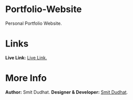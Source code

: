 # Portfolio-Website
Personal Portfolio Website.

# Links
<b>Live Link:</b> <a href="smit-dudhat.myshopify.com/" target="_blank">Live Link.</a>

# More Info
<b>Author:</b> Smit Dudhat.
<b>Designer & Developer:</b> <a href="https://smit-dudhat.myshopify.com/" target="_blank">Smit Dudhat</a>.
